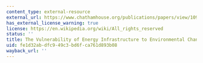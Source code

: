 ```yaml
---
content_type: external-resource
external_url: https://www.chathamhouse.org/publications/papers/view/109043#
has_external_license_warning: true
license: https://en.wikipedia.org/wiki/All_rights_reserved
status: ''
title: The Vulnerability of Energy Infrastructure to Environmental Change
uid: fe1d32ab-dfc9-49c3-bd6f-ca761d893b08
wayback_url: ''
---
```


